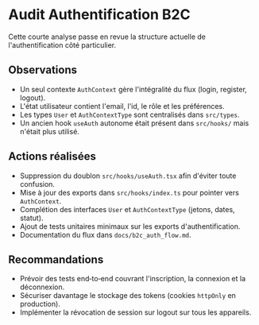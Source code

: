 # Audit Authentification B2C

Cette courte analyse passe en revue la structure actuelle de l'authentification côté particulier.

## Observations
- Un seul contexte `AuthContext` gère l'intégralité du flux (login, register, logout).
- L'état utilisateur contient l'email, l'id, le rôle et les préférences.
- Les types `User` et `AuthContextType` sont centralisés dans `src/types`.
- Un ancien hook `useAuth` autonome était présent dans `src/hooks/` mais n'était plus utilisé.

## Actions réalisées
- Suppression du doublon `src/hooks/useAuth.tsx` afin d'éviter toute confusion.
- Mise à jour des exports dans `src/hooks/index.ts` pour pointer vers `AuthContext`.
- Complétion des interfaces `User` et `AuthContextType` (jetons, dates, statut).
- Ajout de tests unitaires minimaux sur les exports d'authentification.
- Documentation du flux dans `docs/b2c_auth_flow.md`.

## Recommandations
- Prévoir des tests end‑to‑end couvrant l'inscription, la connexion et la déconnexion.
- Sécuriser davantage le stockage des tokens (cookies `httpOnly` en production).
- Implémenter la révocation de session sur logout sur tous les appareils.
